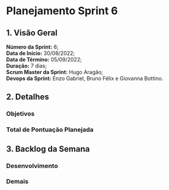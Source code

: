 # Planejamento Sprint 6

## 1. Visão Geral
**Número da Sprint:** 6;<br>
**Data de Início:** 30/08/2022;<br>
**Data de Término:** 05/09/2022;<br>
**Duração:** 7 dias;<br>
**Scrum Master da Sprint:** Hugo Aragão;<br>
**Devops da Sprint:** Enzo Gabriel, Bruno Félix e Giovanna Bottino.<br>

## 2. Detalhes

### Objetivos

### Total de Pontuação Planejada

## 3. Backlog da Semana

### Desenvolvimento

### Demais